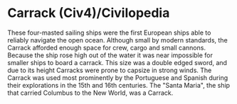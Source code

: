# Carrack (Civ4)/Civilopedia

These four-masted sailing ships were the first European ships able to reliably navigate the open ocean. Although small by modern standards, the Carrack afforded enough space for crew, cargo and small cannons. Because the ship rose high out of the water it was near impossible for smaller ships to board a carrack. This size was a double edged sword, and due to its height Carracks were prone to capsize in strong winds. The Carrack was used most prominently by the Portuguese and Spanish during their explorations in the 15th and 16th centuries. The "Santa Maria", the ship that carried Columbus to the New World, was a Carrack.